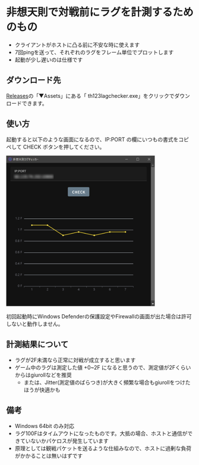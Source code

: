 # 非想天則で対戦前にラグを計測するためのもの

- クライアントがホストに凸る前に不安な時に使えます
- 7回pingを送って、それぞれのラグをフレーム単位でプロットします
- 起動が少し遅いのは仕様です

## ダウンロード先

[Releases](https://github.com/Eniwder/thOTHLagChecker/releases/tag/latest)の「▼Assets」にある「
th123lagchecker.exe」をクリックでダウンロードできます。

## 使い方

起動すると以下のような画面になるので、IP:PORT の欄にいつもの書式をコピペして CHECK ボタンを押してください。

<img src="https://github.com/Eniwder/thOTHLagChecker/blob/main/sampleImg.png" width="400px">

初回起動時にWindows Defenderの保護設定やFirewallの画面が出た場合は許可しないと動作しません。

## 計測結果について

- ラグが2F未満なら正常に対戦が成立すると思います
- ゲーム中のラグは測定した値 +0~2F になると思うので、測定値が2Fくらいからはgiurollなどを推奨
  - または、Jitter(測定値のばらつき)が大きく頻繁な場合もgiurollをつけたほうが快適かも

## 備考

- Windows 64bit のみ対応
- ラグ100Fはタイムアウトになったものです。大抵の場合、ホストと通信ができていないかパケロスが発生しています
- 原理としては観戦パケットを送るような仕組みなので、ホストに過剰な負荷がかかることは無いはずです
